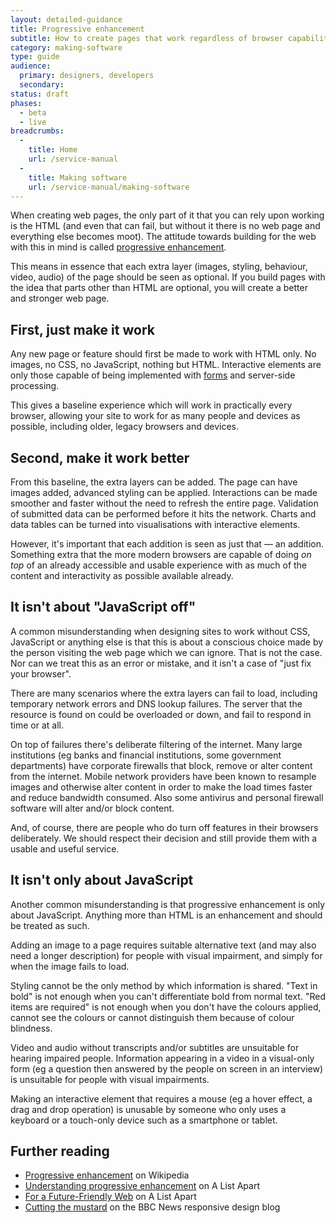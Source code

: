 ```yaml
---
layout: detailed-guidance
title: Progressive enhancement
subtitle: How to create pages that work regardless of browser capability
category: making-software
type: guide
audience:
  primary: designers, developers
  secondary:
status: draft
phases:
  - beta
  - live
breadcrumbs:
  -
    title: Home
    url: /service-manual
  -
    title: Making software
    url: /service-manual/making-software
---
```


When creating web pages, the only part of it that you can rely upon working is the HTML (and even that can fail, but without it there is no web page and everything else becomes moot). The attitude towards building for the web with this in mind is called [progressive enhancement](https://en.wikipedia.org/wiki/Progressive_enhancement).

This means in essence that each extra layer (images, styling, behaviour, video, audio) of the page should be seen as optional. If you build pages with the idea that parts other than HTML are optional, you will create a better and stronger web page.

## First, just make it work

Any new page or feature should first be made to work with HTML only. No images, no CSS, no JavaScript, nothing but HTML. Interactive elements are only those capable of being implemented with [forms](https://en.wikipedia.org/wiki/Form_(HTML)) and server-side processing.

This gives a baseline experience which will work in practically every browser, allowing your site to work for as many people and devices as possible, including older, legacy browsers and devices.

## Second, make it work better

From this baseline, the extra layers can be added. The page can have images added, advanced styling can be applied. Interactions can be made smoother and faster without the need to refresh the entire page. Validation of submitted data can be performed before it hits the network. Charts and data tables can be turned into visualisations with interactive elements.

However, it's important that each addition is seen as just that — an addition. Something extra that the more modern browsers are capable of doing *on top* of an already accessible and usable experience with as much of the content and interactivity as possible available already.

## It isn't about "JavaScript off"

A common misunderstanding when designing sites to work without CSS, JavaScript or anything else is that this is about a conscious choice made by the person visiting the web page which we can ignore. That is not the case. Nor can we treat this as an error or mistake, and it isn't a case of "just fix your browser".

There are many scenarios where the extra layers can fail to load, including temporary network errors and DNS lookup failures. The server that the resource is found on could be overloaded or down, and fail to respond in time or at all.

On top of failures there's deliberate filtering of the internet. Many large institutions (eg banks and financial institutions, some government departments) have corporate firewalls that block, remove or alter content from the internet. Mobile network providers have been known to resample images and otherwise alter content in order to make the load times faster and reduce bandwidth consumed. Also some antivirus and personal firewall software will alter and/or block content.

And, of course, there are people who do turn off features in their browsers deliberately. We should respect their decision and still provide them with a usable and useful service.

## It isn't only about JavaScript

Another common misunderstanding is that progressive enhancement is only about JavaScript. Anything more than HTML is an enhancement and should be treated as such.

Adding an image to a page requires suitable alternative text (and may also need a longer description) for people with visual impairment, and simply for when the image fails to load.

Styling cannot be the only method by which information is shared. "Text in bold" is not enough when you can't differentiate bold from normal text. "Red items are required" is not enough when you don't have the colours applied, cannot see the colours or cannot distinguish them because of colour blindness.

Video and audio without transcripts and/or subtitles are unsuitable for hearing impaired people. Information appearing in a video in a visual-only form (eg a question then answered by the people on screen in an interview) is unsuitable for people with visual impairments.

Making an interactive element that requires a mouse (eg a hover effect, a drag and drop operation) is unusable by someone who only uses a keyboard or a touch-only device such as a smartphone or tablet.

## Further reading

* [Progressive enhancement](https://en.wikipedia.org/wiki/Progressive_enhancement) on Wikipedia
* [Understanding progressive enhancement](http://alistapart.com/article/understandingprogressiveenhancement) on A List Apart
* [For a Future-Friendly Web](http://alistapart.com/article/for-a-future-friendly-web) on A List Apart
* [Cutting the mustard](http://responsivenews.co.uk/post/18948466399/cutting-the-mustard) on the BBC News responsive design blog

